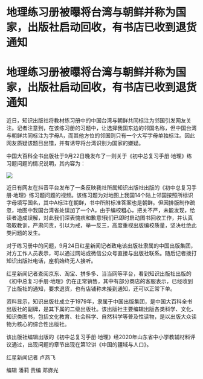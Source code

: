 # 地理练习册被曝将台湾与朝鲜并称为国家，出版社启动回收，有书店已收到退货通知

# 地理练习册被曝将台湾与朝鲜并称为国家，出版社启动回收，有书店已收到退货通知

近日，知识出版社将教材练习册中的中国台湾与朝鲜共同标注为邻国引发网友关注。记者注意到，在该练习册的习题中，让选择我国东边的邻国名称，但中国台湾与朝鲜共同标注为字母A，而其他方位的邻国则只有一个大写字母单独标注。因此网友质疑该题目出错，并有诱导将台湾识别为国家的嫌疑。

中国大百科全书出版社于9月22日晚发布了一则关于《初中总复习手册·地理》练习题问题的情况说明，其内容为：

![](https://inews.gtimg.com/om_bt/OJKwZCaDnQdK_UetD1otpi1TfnQJB7sIynM922k9CquRQAA/1000)

近日有网友在抖音平台发布了一条反映我社所属知识出版社出版的《初中总复习手册·地理》练习题问题的视频。该练习题为对地图上我国14个陆上邻国按照所标识字母填写国名，其中A标注在朝鲜，书中所附标准答案也是朝鲜。但因排版制作疏忽，地图中我国台湾省处误加了一个A，由于编校粗心，把关不严，未能发现，给读者造成误解，对此我们深表愧疚和歉意!我们已即时启动图书回收工作，并认真吸取教训，严肃问责，引以为戒，举一反三，高度重视出版编校质量，坚决杜绝此类问题的发生。

对于练习册中的问题，9月24日红星新闻记者致电该出版社隶属的中国出版集团，对方工作人员表示，可以通过网站或微信公众号直接与出版社联系。随后记者拨打知识出版社电话，座机始终无人接听。

红星新闻记者查阅京东、淘宝、拼多多、当当网等平台，看到知识出版社出版的《初中总复习手册·地理》仍在正常销售，其中有部分商店的客服表示，已经收到了出版社的通知，要求退货，也有店铺称未接到通知，还可以正常下单。

资料显示，知识出版社成立于1979年，隶属于中国出版集团，是中国大百科全书出版社的副牌，是其下属的二级出版社。该出版社主要编辑出版各类科学、文化、知识类图书，包括文化教育、社会科学、自然科学等普及性读物，是以出版大众读物为核心的综合性出版社。

该出版社编辑出版的《初中总复习手册·地理》经2020年山东省中小学教辅材料评议通过，出现问题的章节出现在第12讲《中国的疆域与人口》。

红星新闻记者 卢燕飞

编辑 潘莉 责编 邓旆光

